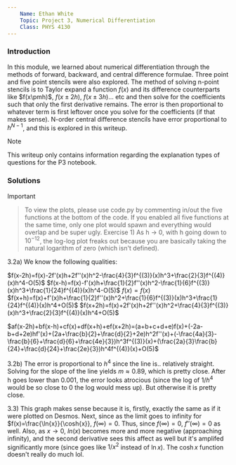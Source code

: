 ```yaml
---
    Name: Ethan White
    Topic: Project 3, Numerical Differentiation
    Class: PHYS 4130
---
```


### Introduction

In this module, we learned about numerical differentiation through the methods of forward, backward, and central difference formulae. Three point and five point stencils were also explored. The method of solving n-point stencils is to Taylor expand a function $f(x)$ and its difference counterparts like $f(x\pmh)$, $f(x\pm2h)$, $f(x\pm3h)$... etc and then solve for the coefficients such that only the first derivative remains. The error is then proportional to whatever term is first leftover once you solve for the coefficients (if that makes sense). N-order central difference stencils have error proportional to $h^{N-1}$, and this is explored in this writeup.

> [!NOTE]
> This writeup only contains information regarding the explanation types of questions for the P3 notebook.

### Solutions
> [!IMPORTANT]

> To view the plots, please use code.py by commenting in/out the five functions at the bottom of the code. If you enabled all five functions at the same time, only one plot would spawn and everything would overlap and be super ugly.
Exercise 1) As h $\rightarrow$ 0, with h going down to $10^{-12}$, the log-log plot freaks out because you are basically taking the natural logarithm of zero (which isn't defined). 

3.2a) We know the following qualities:

$f(x-2h)=f(x)-2f'(x)h+2f''(x)h^2-\frac{4}{3}f^{(3)}(x)h^3+\frac{2}{3}f^{(4)}(x)h^4-O(5)$
$f(x-h)=f(x)-f'(x)h+\frac{1}{2}f''(x)h^2-\frac{1}{6}f^{(3)}(x)h^3+\frac{1}{24}f^{(4)}(x)h^4-O(5)$
$f(x)=f(x)$
$f(x+h)=f(x)+f'(x)h+\frac{1}{2}f''(x)h^2+\frac{1}{6}f^{(3)}(x)h^3+\frac{1}{24}f^{(4)}(x)h^4+O(5)$
$f(x+2h)=f(x)+2f'(x)h+2f''(x)h^2+\frac{4}{3}f^{(3)}(x)h^3+\frac{2}{3}f^{(4)}(x)h^4+O(5)$

$af(x-2h)+bf(x-h)+cf(x)+df(x+h)+ef(x+2h)=(a+b+c+d+e)f(x)+(-2a-b+d+2e)hf'(x)+(2a+\frac{b}{2}+\frac{d}{2}+2e)h^2f''(x)+(-\frac{4a}{3}-\frac{b}{6}+\frac{d}{6}+\frac{4e}{3})h^3f^{(3)}(x)+(\frac{2a}{3}\frac{b}{24}+\frac{d}{24}+\frac{2e}{3})h^4f^{(4)}(x)+O(5)$

3.2b) The error is proportional to $h^4$ since the line is.. relatively straight. Solving for the slope of the line yields $m \approx 0.89$, which is pretty close. After h goes lower than 0.001, the error looks atrocious (since the log of 1/$h^4$ would be so close to 0 the log would mess up). But otherwise it is pretty close.

3.3) This graph makes sense because it is, firstly, exactly the same as if it were plotted on Desmos. Next, since as the limit goes to infinity for $f(x)=\frac{\ln{x}}{\cosh{x}}, $f(\infty)=0$. Thus, since $f(\infty)=0$, $f''(\infty)=0$ as well. Also, as $x\rightarrow0$, $ln(x)$ becomes more and more negative (approaching infinity), and the second derivative sees this affect as well but it's amplifed significantly more (since goes like $1/x^2$ instead of $\ln{x}$). The $\cosh{x}$ function doesn't really do much lol.
